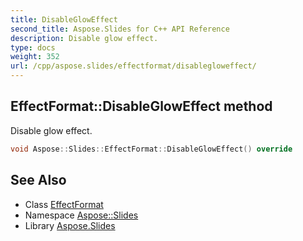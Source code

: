 ```yaml
---
title: DisableGlowEffect
second_title: Aspose.Slides for C++ API Reference
description: Disable glow effect.
type: docs
weight: 352
url: /cpp/aspose.slides/effectformat/disablegloweffect/
---
```

## EffectFormat::DisableGlowEffect method


Disable glow effect.

```cpp
void Aspose::Slides::EffectFormat::DisableGlowEffect() override
```

## See Also

* Class [EffectFormat](../)
* Namespace [Aspose::Slides](../../)
* Library [Aspose.Slides](../../../)
